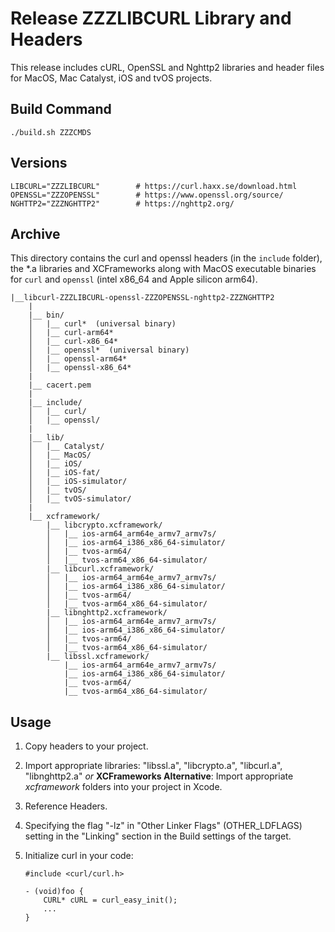 # Release ZZZLIBCURL Library and Headers

This release includes cURL, OpenSSL and Nghttp2 libraries and header files for MacOS, Mac Catalyst, iOS and tvOS projects.

## Build Command

    ./build.sh ZZZCMDS

## Versions

    LIBCURL="ZZZLIBCURL"        # https://curl.haxx.se/download.html
    OPENSSL="ZZZOPENSSL"        # https://www.openssl.org/source/
    NGHTTP2="ZZZNGHTTP2"        # https://nghttp2.org/

## Archive

This directory contains the curl and openssl headers (in the `include` folder), the *.a libraries and XCFrameworks along with MacOS executable binaries for `curl` and `openssl` (intel x86_64 and Apple silicon arm64).

    |__libcurl-ZZZLIBCURL-openssl-ZZZOPENSSL-nghttp2-ZZZNGHTTP2
        |
        |__ bin/
        │   |__ curl*  (universal binary)
        │   |__ curl-arm64*
        │   |__ curl-x86_64*
        │   |__ openssl*  (universal binary)
        │   |__ openssl-arm64*
        │   |__ openssl-x86_64*
        |
        |__ cacert.pem
        |
        |__ include/
        │   |__ curl/
        │   |__ openssl/
        |
        |__ lib/
        │   |__ Catalyst/
        │   |__ MacOS/
        │   |__ iOS/
        │   |__ iOS-fat/
        │   |__ iOS-simulator/
        │   |__ tvOS/
        │   |__ tvOS-simulator/
        |
        |__ xcframework/
            |__ libcrypto.xcframework/
            │   |__ ios-arm64_arm64e_armv7_armv7s/
            │   |__ ios-arm64_i386_x86_64-simulator/
            │   |__ tvos-arm64/
            │   |__ tvos-arm64_x86_64-simulator/
            |__ libcurl.xcframework/
            │   |__ ios-arm64_arm64e_armv7_armv7s/
            │   |__ ios-arm64_i386_x86_64-simulator/
            │   |__ tvos-arm64/
            │   |__ tvos-arm64_x86_64-simulator/
            |__ libnghttp2.xcframework/
            │   |__ ios-arm64_arm64e_armv7_armv7s/
            │   |__ ios-arm64_i386_x86_64-simulator/
            │   |__ tvos-arm64/
            │   |__ tvos-arm64_x86_64-simulator/
            |__ libssl.xcframework/
                |__ ios-arm64_arm64e_armv7_armv7s/
                |__ ios-arm64_i386_x86_64-simulator/
                |__ tvos-arm64/
                |__ tvos-arm64_x86_64-simulator/

## Usage

 1. Copy headers to your project.
 2. Import appropriate libraries: "libssl.a", "libcrypto.a", "libcurl.a", "libnghttp2.a" *or*
    **XCFrameworks Alternative**: Import appropriate *xcframework* folders into your project in Xcode.
 3. Reference Headers.
 4. Specifying the flag  "-lz" in "Other Linker Flags" (OTHER_LDFLAGS) setting in the "Linking" section in the Build settings of the target.
 5. Initialize curl in your code:

        #include <curl/curl.h>

        - (void)foo {    
            CURL* cURL = curl_easy_init();  
            ...  
        }